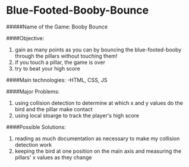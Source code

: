 # Blue-Footed-Booby-Bounce

#####Name of the Game: Booby Bounce 

####Objective: 
  1. gain as many points as you can by bouncing the blue-footed-booby through the pillars without touching them! 
  2. if you touch a pillar, the game is over
  3. try to beat your high score

####Main technologies: 
  -HTML, CSS, JS

####Major Problems: 
  1. using collision detection to determine at which x and y values do the bird and the pillar make contact
  2. using local stoarge to track the player's high score
  
####Possible Solutions:
  1. reading as much documentation as necessary to make my collision detection work
  2. keeping the bird at one position on the main axis and measuring the pillars' x values as they change
  
